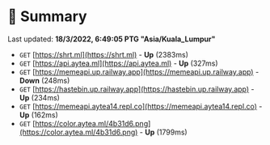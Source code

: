 # 📖 Summary
Last updated: **18/3/2022, 6:49:05 PTG "Asia/Kuala_Lumpur"**

- `GET` [https://shrt.ml](https://shrt.ml) - **Up** (2383ms)
- `GET` [https://api.aytea.ml](https://api.aytea.ml) - **Up** (327ms)
- `GET` [https://memeapi.up.railway.app](https://memeapi.up.railway.app) - **Down** (248ms)
- `GET` [https://hastebin.up.railway.app](https://hastebin.up.railway.app) - **Up** (234ms)
- `GET` [https://memeapi.aytea14.repl.co](https://memeapi.aytea14.repl.co) - **Up** (162ms)
- `GET` [https://color.aytea.ml/4b31d6.png](https://color.aytea.ml/4b31d6.png) - **Up** (1799ms)
